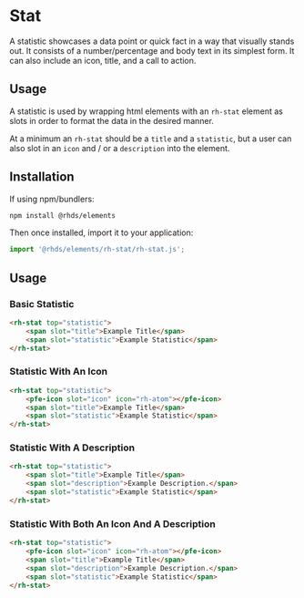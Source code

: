 # Stat
A statistic showcases a data point or quick fact in a way that visually stands out. It consists of a number/percentage and body text in its simplest form. It can also include an icon, title, and a call to action.

## Usage
A statistic is used by wrapping html elements with an `rh-stat` element as slots in order to format the data in the desired manner.  

At a minimum an `rh-stat` should be a `title` and a `statistic`, but a user can also slot in an `icon` and / or a `description` into the element.   

##  Installation

If using npm/bundlers:
```bash
npm install @rhds/elements
```

Then once installed, import it to your application:

```js
import '@rhds/elements/rh-stat/rh-stat.js';
```
## Usage

### Basic Statistic 
```html
<rh-stat top="statistic">
    <span slot="title">Example Title</span>
    <span slot="statistic">Example Statistic</span>
</rh-stat>
```

### Statistic With An Icon 
```html
<rh-stat top="statistic">
    <pfe-icon slot="icon" icon="rh-atom"></pfe-icon>
    <span slot="title">Example Title</span>
    <span slot="statistic">Example Statistic</span>
</rh-stat>
```

### Statistic With A Description
```html
<rh-stat top="statistic">
    <span slot="title">Example Title</span>
    <span slot="description">Example Description.</span>
    <span slot="statistic">Example Statistic</span>
</rh-stat>
```

### Statistic With Both An Icon And A Description 
```html
<rh-stat top="statistic">
    <pfe-icon slot="icon" icon="rh-atom"></pfe-icon>
    <span slot="title">Example Title</span>
    <span slot="description">Example Description.</span>
    <span slot="statistic">Example Statistic</span>
</rh-stat>
```

